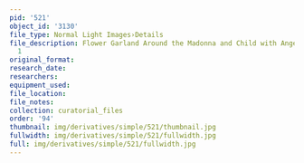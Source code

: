 ```yaml
---
pid: '521'
object_id: '3130'
file_type: Normal Light Images›Details
file_description: Flower Garland Around the Madonna and Child with Angels - Detail
  1
original_format:
research_date:
researchers:
equipment_used:
file_location:
file_notes:
collection: curatorial_files
order: '94'
thumbnail: img/derivatives/simple/521/thumbnail.jpg
fullwidth: img/derivatives/simple/521/fullwidth.jpg
full: img/derivatives/simple/521/fullwidth.jpg
---
```

